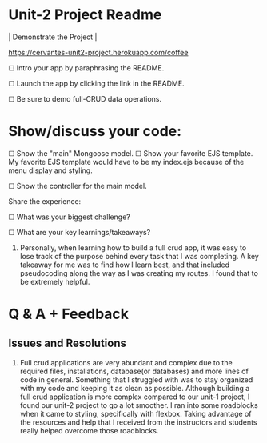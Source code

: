 # Unit-2 Project Readme

| Demonstrate the Project |

https://cervantes-unit2-project.herokuapp.com/coffee


☐ Intro your app by paraphrasing the README.

☐ Launch the app by clicking the link in the README.

☐ Be sure to demo full-CRUD data operations.

# Show/discuss your code:

☐ Show the "main" Mongoose model.
☐ Show your favorite EJS template.
My favorite EJS template would have to be my index.ejs because of the menu display and styling.

☐ Show the controller for the main model.

Share the experience:

☐ What was your biggest challenge?

☐ What are your key learnings/takeaways?
1. Personally, when learning how to build a full crud app, it was easy to lose track of the purpose behind every task that I was completing. A key takeaway for me was to find how I learn best, and that included pseudocoding along the way as I was creating my routes. I found that to be extremely helpful.


# Q & A + Feedback 



## Issues and Resolutions 
1. Full crud applications are very abundant and complex due to the required files, installations, database(or databases) and more lines of code in general. Something that I struggled with was to stay organized with my code and keeping it as clean as possible. Although building a full crud application is more complex compared to our unit-1 project, I found our unit-2 project to go a lot smoother. I ran into some roadblocks when it came to styling, specifically with flexbox. Taking advantage of the resources and help that I received from the instructors and students really helped overcome those roadblocks.